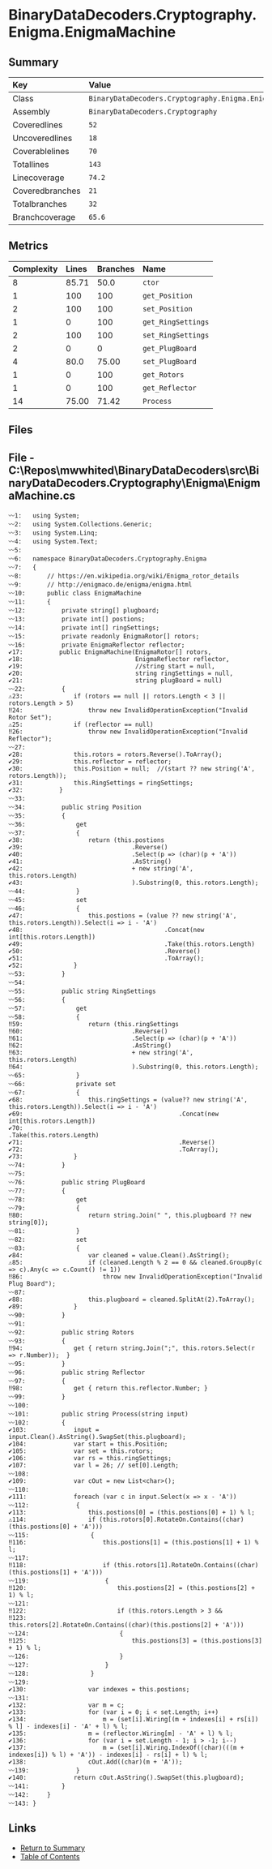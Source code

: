 ﻿# BinaryDataDecoders.Cryptography.Enigma.EnigmaMachine

## Summary

| Key             | Value                                                  |
| :-------------- | :----------------------------------------------------- |
| Class           | `BinaryDataDecoders.Cryptography.Enigma.EnigmaMachine` |
| Assembly        | `BinaryDataDecoders.Cryptography`                      |
| Coveredlines    | `52`                                                   |
| Uncoveredlines  | `18`                                                   |
| Coverablelines  | `70`                                                   |
| Totallines      | `143`                                                  |
| Linecoverage    | `74.2`                                                 |
| Coveredbranches | `21`                                                   |
| Totalbranches   | `32`                                                   |
| Branchcoverage  | `65.6`                                                 |

## Metrics

| Complexity | Lines | Branches | Name               |
| :--------- | :---- | :------- | :----------------- |
| 8          | 85.71 | 50.0     | `ctor`             |
| 1          | 100   | 100      | `get_Position`     |
| 2          | 100   | 100      | `set_Position`     |
| 1          | 0     | 100      | `get_RingSettings` |
| 2          | 100   | 100      | `set_RingSettings` |
| 2          | 0     | 0        | `get_PlugBoard`    |
| 4          | 80.0  | 75.00    | `set_PlugBoard`    |
| 1          | 0     | 100      | `get_Rotors`       |
| 1          | 0     | 100      | `get_Reflector`    |
| 14         | 75.00 | 71.42    | `Process`          |

## Files

## File - C:\Repos\mwwhited\BinaryDataDecoders\src\BinaryDataDecoders.Cryptography\Enigma\EnigmaMachine.cs

```CSharp
〰1:   using System;
〰2:   using System.Collections.Generic;
〰3:   using System.Linq;
〰4:   using System.Text;
〰5:   
〰6:   namespace BinaryDataDecoders.Cryptography.Enigma
〰7:   {
〰8:       // https://en.wikipedia.org/wiki/Enigma_rotor_details
〰9:       // http://enigmaco.de/enigma/enigma.html
〰10:      public class EnigmaMachine
〰11:      {
〰12:          private string[] plugboard;
〰13:          private int[] postions;
〰14:          private int[] ringSettings;
〰15:          private readonly EnigmaRotor[] rotors;
〰16:          private EnigmaReflector reflector;
✔17:          public EnigmaMachine(EnigmaRotor[] rotors,
✔18:                               EnigmaReflector reflector,
✔19:                               //string start = null,
✔20:                               string ringSettings = null,
✔21:                               string plugBoard = null)
〰22:          {
⚠23:              if (rotors == null || rotors.Length < 3 || rotors.Length > 5)
‼24:                  throw new InvalidOperationException("Invalid Rotor Set");
⚠25:              if (reflector == null)
‼26:                  throw new InvalidOperationException("Invalid Reflector");
〰27:  
✔28:              this.rotors = rotors.Reverse().ToArray();
✔29:              this.reflector = reflector;
✔30:              this.Position = null;  //(start ?? new string('A', rotors.Length));
✔31:              this.RingSettings = ringSettings;
✔32:          }
〰33:  
〰34:          public string Position
〰35:          {
〰36:              get
〰37:              {
✔38:                  return (this.postions
✔39:                              .Reverse()
✔40:                              .Select(p => (char)(p + 'A'))
✔41:                              .AsString()
✔42:                              + new string('A', this.rotors.Length)
✔43:                              ).Substring(0, this.rotors.Length);
〰44:              }
〰45:              set
〰46:              {
✔47:                  this.postions = (value ?? new string('A', this.rotors.Length)).Select(i => i - 'A')
✔48:                                       .Concat(new int[this.rotors.Length])
✔49:                                       .Take(this.rotors.Length)
✔50:                                       .Reverse()
✔51:                                       .ToArray();
✔52:              }
〰53:          }
〰54:  
〰55:          public string RingSettings
〰56:          {
〰57:              get
〰58:              {
‼59:                  return (this.ringSettings
‼60:                              .Reverse()
‼61:                              .Select(p => (char)(p + 'A'))
‼62:                              .AsString()
‼63:                              + new string('A', this.rotors.Length)
‼64:                              ).Substring(0, this.rotors.Length);
〰65:              }
〰66:              private set
〰67:              {
✔68:                  this.ringSettings = (value?? new string('A', this.rotors.Length)).Select(i => i - 'A')
✔69:                                           .Concat(new int[this.rotors.Length])
✔70:                                           .Take(this.rotors.Length)
✔71:                                           .Reverse()
✔72:                                           .ToArray();
✔73:              }
〰74:          }
〰75:  
〰76:          public string PlugBoard
〰77:          {
〰78:              get
〰79:              {
‼80:                  return string.Join(" ", this.plugboard ?? new string[0]);
〰81:              }
〰82:              set
〰83:              {
✔84:                  var cleaned = value.Clean().AsString();
⚠85:                  if (cleaned.Length % 2 == 0 && cleaned.GroupBy(c => c).Any(c => c.Count() != 1))
‼86:                      throw new InvalidOperationException("Invalid Plug Board");
〰87:  
✔88:                  this.plugboard = cleaned.SplitAt(2).ToArray();
✔89:              }
〰90:          }
〰91:  
〰92:          public string Rotors
〰93:          {
‼94:              get { return string.Join(";", this.rotors.Select(r => r.Number));  }
〰95:          }
〰96:          public string Reflector
〰97:          {
‼98:              get { return this.reflector.Number; }
〰99:          }
〰100: 
〰101:         public string Process(string input)
〰102:         {
✔103:             input = input.Clean().AsString().SwapSet(this.plugboard);
✔104:             var start = this.Position;
✔105:             var set = this.rotors;
✔106:             var rs = this.ringSettings;
✔107:             var l = 26; // set[0].Length;
〰108: 
✔109:             var cOut = new List<char>();
〰110: 
✔111:             foreach (var c in input.Select(x => x - 'A'))
〰112:             {
✔113:                 this.postions[0] = (this.postions[0] + 1) % l;
⚠114:                 if (this.rotors[0].RotateOn.Contains((char)(this.postions[0] + 'A')))
〰115:                 {
‼116:                     this.postions[1] = (this.postions[1] + 1) % l;
〰117: 
‼118:                     if (this.rotors[1].RotateOn.Contains((char)(this.postions[1] + 'A')))
〰119:                     {
‼120:                         this.postions[2] = (this.postions[2] + 1) % l;
〰121: 
‼122:                         if (this.rotors.Length > 3 &&
‼123:                             this.rotors[2].RotateOn.Contains((char)(this.postions[2] + 'A')))
〰124:                         {
‼125:                             this.postions[3] = (this.postions[3] + 1) % l;
〰126:                         }
〰127:                     }
〰128:                 }
〰129: 
✔130:                 var indexes = this.postions;
〰131: 
✔132:                 var m = c;
✔133:                 for (var i = 0; i < set.Length; i++)
✔134:                     m = (set[i].Wiring[(m + indexes[i] + rs[i]) % l] - indexes[i] - 'A' + l) % l;
✔135:                 m = (reflector.Wiring[m] - 'A' + l) % l;
✔136:                 for (var i = set.Length - 1; i > -1; i--)
✔137:                     m = (set[i].Wiring.IndexOf((char)(((m + indexes[i]) % l) + 'A')) - indexes[i] - rs[i] + l) % l;
✔138:                 cOut.Add((char)(m + 'A'));
〰139:             }
✔140:             return cOut.AsString().SwapSet(this.plugboard);
〰141:         }
〰142:     }
〰143: }
```

## Links

* [Return to Summary](Summary.md)
* [Table of Contents](../TOC.md)


